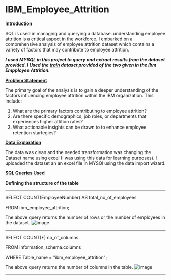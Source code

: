 # IBM_Employee_Attrition

****<ins>Introduction</ins>****

SQL is used in managing and querying a database. understanding employee attrition is a critical aspect in the workforce. I embarked on a comprehensive analysis of employee attrition dataset which contains a variety of factors that may contribute to employee attrition.

***I used MYSQL in this project to query and extract results from the dataset provided. I Used the ***<ins>train</ins>*** dataset provided of the two given in the Ibm Empployee Attrition.***

****<ins>Problem Statement</ins>****

The primary goal of the analysis is to gain a deeper understanding of the factors influencing employee attrition within the IBM organization. This include:

1. What are the primary factors contributing to employee attrition?
2. Are there specific demographics, job roles, or departments that experiences higher attition 
   rates?
3. What actionable insights can be drawn to to enhance employee retention startegies?

****<ins>Data Exploration</ins>****

The data was clean and the needed transformation was changing the Dataset name using excel (I was using this data for learning purposes).
I uploaded the dataset an an excel file in MYSQl using the data import wizard. 

****<ins>SQL Queries Used</ins>****

**Defining the structure of the table**

----

SELECT COUNT(EmployeeNumber) AS total_no_of_employees

FROM ibm_employee_attrition; 

The above query returns the number of rows or the number of employees in the dataset. ![image](https://github.com/zilphar/IBM_Employee_Attrition/assets/116642579/ad29e141-30aa-4e42-b616-37aa821e46cc)

----

SELECT COUNT(*) no_of_columns

FROM information_schema.columns

WHERE Table_name = "ibm_employee_attrition";

The above query returns the number of columns in the table. ![image](https://github.com/zilphar/IBM_Employee_Attrition/assets/116642579/e6df9f27-1637-4a12-8f0b-3f59943354d1)

----


